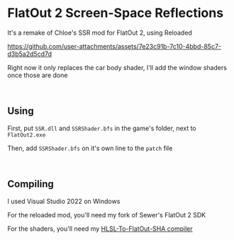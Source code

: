 # FlatOut 2 Screen-Space Reflections

It's a remake of Chloe's SSR mod for FlatOut 2, using Reloaded

https://github.com/user-attachments/assets/7e23c91b-7c10-4bbd-85c7-d3b5a2d5cd7d

Right now it only replaces the car body shader, I'll add the window shaders once those are done

<br>

## Using

First, put ```SSR.dll``` and ```SSRShader.bfs``` in the game's folder, next to ```FlatOut2.exe```

Then, add ```SSRShader.bfs``` on it's own line to the ```patch``` file

<br>

## Compiling
I used Visual Studio 2022 on Windows

For the reloaded mod, you'll need my fork of Sewer's FlatOut 2 SDK

For the shaders, you'll need my [HLSL-To-FlatOut-SHA compiler](https://github.com/ZackWilde27/FlatOut2-HLSLToSHA)